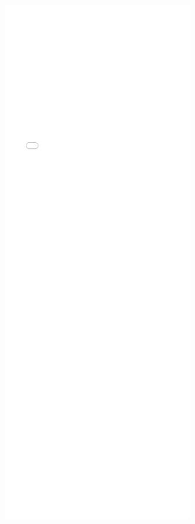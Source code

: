 ---
---

<iframe src="/mrrobust/docs/helpfiles/mr-html" width="100%" style="height: 100em; border: none">
</iframe>
